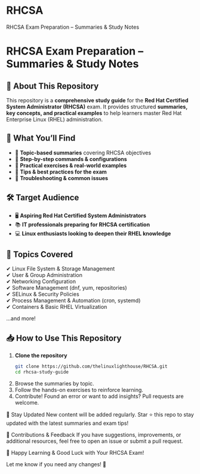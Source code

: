 # RHCSA
RHCSA Exam Preparation – Summaries &amp; Study Notes
# RHCSA Exam Preparation – Summaries & Study Notes

## 📌 About This Repository
This repository is a **comprehensive study guide** for the **Red Hat Certified System Administrator (RHCSA)** exam. It provides structured **summaries, key concepts, and practical examples** to help learners master Red Hat Enterprise Linux (RHEL) administration.

## 📂 What You’ll Find
- 🔹 **Topic-based summaries** covering RHCSA objectives
- 🔹 **Step-by-step commands & configurations**
- 🔹 **Practical exercises & real-world examples**
- 🔹 **Tips & best practices for the exam**
- 🔹 **Troubleshooting & common issues**

## 🛠 Target Audience
- 🖥 **Aspiring Red Hat Certified System Administrators**
- 📚 **IT professionals preparing for RHCSA certification**
- 💻 **Linux enthusiasts looking to deepen their RHEL knowledge**

## 📖 Topics Covered
✔ Linux File System & Storage Management  
✔ User & Group Administration  
✔ Networking Configuration  
✔ Software Management (dnf, yum, repositories)  
✔ SELinux & Security Policies  
✔ Process Management & Automation (cron, systemd)  
✔ Containers & Basic RHEL Virtualization  

…and more!

## 📥 How to Use This Repository
1. **Clone the repository**  
   ```bash
   git clone https://github.com/thelinuxlighthouse/RHCSA.git
   cd rhcsa-study-guide
2. Browse the summaries by topic.
3. Follow the hands-on exercises to reinforce learning.
4. Contribute! Found an error or want to add insights? Pull requests are welcome.

📢 Stay Updated
New content will be added regularly. Star ⭐ this repo to stay updated with the latest summaries and exam tips!

🤝 Contributions & Feedback
If you have suggestions, improvements, or additional resources, feel free to open an issue or submit a pull request.

📌 Happy Learning & Good Luck with Your RHCSA Exam!

Let me know if you need any changes! 🚀
